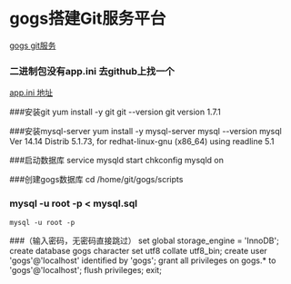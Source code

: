 # gogs搭建Git服务平台

[gogs git服务][1]
### 二进制包没有app.ini 去github上找一个
[app.ini 地址][2]

###安装git
    yum install -y git
    git --version
    git version 1.7.1

###安装mysql-server
    yum install -y mysql-server
    mysql --version
    mysql  Ver 14.14 Distrib 5.1.73, for redhat-linux-gnu (x86_64) using readline 5.1

###启动数据库
    service mysqld start
    chkconfig mysqld on

###创建gogs数据库
    cd /home/git/gogs/scripts
### mysql -u root -p < mysql.sql
    mysql -u root -p
###（输入密码，无密码直接跳过）
    set global storage_engine = 'InnoDB';
    create database gogs character set utf8 collate utf8_bin;
    create user 'gogs'@'localhost' identified by 'gogs';
    grant all privileges on gogs.* to 'gogs'@'localhost';
    flush privileges;
    exit;


  [1]: https://gogs.io/
  [2]: https://github.com/gogits/gogs/blob/master/conf/app.ini

